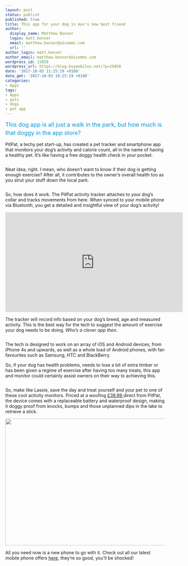 ```yaml
---
layout: post
status: publish
published: true
title: This app for your dog is man's new best friend
author:
  display_name: Matthew Bonser
  login: matt.bonser
  email: matthew.bonser@a1comms.com
  url: ''
author_login: matt.bonser
author_email: matthew.bonser@a1comms.com
wordpress_id: 15058
wordpress_url: https://blog.buymobiles.net/?p=15058
date: '2017-10-03 11:25:19 +0100'
date_gmt: '2017-10-03 10:25:19 +0100'
categories:
- Apps
tags:
- Apps
- pets
- dogs
- pet app
---
```

<p><span class="postStandFirst" style="color: #0896d5; line-height: 26px; font-size: 18px;">This dog app is all just a walk in the park, but how much is that doggy in the app store?</span></p>
<p>PitPat, a techy pet start-up, has created a pet tracker and smartphone app that monitors your dog&rsquo;s activity and calorie count, all in the name of having a healthy pet. It&rsquo;s like having a free doggy health check in your pocket.</p>
<p><img class="aligncenter size-full wp-image-15106" src="https://lh3.googleusercontent.com/WePOj1CbGpKykVKAr3m9aY2l-Ml26T7NWEKzcoQXOeeKpH5Zhm-dKWusGkf2ZM2eYGWHAF1fWZgYnlyfipLD2kkW=s0" alt="" /></p>
<p>Neat idea, right. I mean, who doesn&rsquo;t want to know if their dog is getting enough exercise? After all, it contributes to the owner&rsquo;s overall health too as you strut your stuff down the local park.</p>
<p><img class="aligncenter size-full wp-image-15105" src="https://lh3.googleusercontent.com/S3hpaQAcO8eQ7be8gjFbn1BvlpzTawLv66AJWHFZmXHOCgVQ3rQNOXrQfYZryZW7PK_Taq6EMJBdFoO74rz2p71-RQ=s0" alt="" /></p>
<p>So, how does it work. The PitPat activity tracker attaches to your dog&rsquo;s collar and tracks movements from here. When synced to your mobile phone via Bluetooth, you get a detailed and insightful view of your dog&rsquo;s activity!</p>
<p><iframe src="https://www.youtube.com/embed/vQSPblPnssg" width="560" height="315" frameborder="0" allowfullscreen="allowfullscreen"></iframe></p>
<p>The tracker will record info based on your dog&rsquo;s breed, age and measured activity. This is the best way for the tech to suggest the amount of exercise your dog needs to be doing. <em>Who&rsquo;s a clever app then.</em></p>
<p><img class="aligncenter size-full wp-image-15102" src="https://lh3.googleusercontent.com/d4QtqPLeP_PEFDZFPtPx1dviPCxe1VzudHRobZo8J-01wKAm_Z0IBDC-DtMbS7D0W_CXLKSBPIRNVefg-3L7D7Nklw=s0" alt="" /></p>
<p>The tech is designed to work on an array of iOS and Android devices, from iPhone 4s and upwards, as well as&nbsp;a whole load of Android phones, with fan favourites such as Samsung, HTC and BlackBerry.</p>
<p>So, if your dog has health problems, needs to lose a bit of extra timber or has been given a regime of exercise after having too many treats, this app and monitor could certainly assist owners on their way to achieving this.</p>
<p><img class="aligncenter size-full wp-image-15100" src="https://lh3.googleusercontent.com/tp_fWS7vVgD_clGL24Y-05N_-sN7FXghKTnDU5FydUDtJ-DAjHnMH0bEim4UcobUlH7H639FsBlXYqQVGu7XVpey=s0" alt="" /></p>
<p>So, make like Lassie, save the day and treat yourself and your pet to one of these cool activity monitors. Priced at a woofing <a href="http://www.pitpatpet.com/buy/" target="_blank" rel="noopener">&pound;39.99 </a>direct from PitPat, the device comes with a replaceable battery and waterproof design, making it doggy proof from knocks, bumps and those unplanned dips in the lake to retrieve a stick.</p>
<p><img class="aligncenter wp-image-15062 size-full" src="https://a1comms-blog-buymobiles.storage.googleapis.com/PitPat_Image_Kit_4.png" alt="" width="600" height="400" /></p>
<p>All you need now is a new phone to go with it. Check out all our latest mobile phone offers <a href="https://www.buymobiles.net/offers" target="_blank" rel="noopener">here</a>, they&rsquo;re so good, you'll be shocked!</p>
<p><img class="aligncenter size-full wp-image-15101" src="https://lh3.googleusercontent.com/aIa3ss3EIPHf7wJ7LtO4xybI5VEM_m3at0tiwO2WP2eM0EuezwnLf_sUU_-wIEjEDGCXjdZRMNEyIYkbxi4zs_LR=s0" alt="" /></p>
